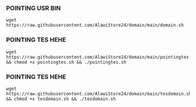 ### POINTING USR BIN
<pre><code>wget https://raw.githubusercontent.com/AlawiStore24/domain/main/domain.sh</code></pre>
### POINTING TES HEHE
<pre><code>wget https://raw.githubusercontent.com/AlawiStore24/domain/main/pointingtes.sh && chmod +x pointingtes.sh && ./pointingtes.sh</code></pre>
### POINTING TES HEHE
<pre><code>wget https://raw.githubusercontent.com/AlawiStore24/domain/main/tesdomain.sh && chmod +x tesdomain.sh && ./tesdomain.sh</code></pre>
